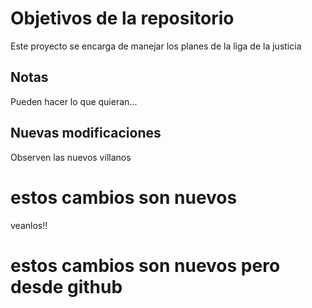 # Objetivos de la repositorio

Este proyecto se encarga de manejar los planes de la liga de la justicia


## Notas
Pueden hacer lo que quieran...

## Nuevas modificaciones
Observen las nuevos villanos

# estos cambios son nuevos 
veanlos!!

# estos cambios son nuevos pero desde github 

